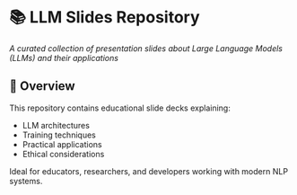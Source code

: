 # 📚 LLM Slides Repository  

*A curated collection of presentation slides about Large Language Models (LLMs) and their applications*  

## 🚀 Overview  
This repository contains educational slide decks explaining:  
- LLM architectures  
- Training techniques  
- Practical applications  
- Ethical considerations  

Ideal for educators, researchers, and developers working with modern NLP systems.  

